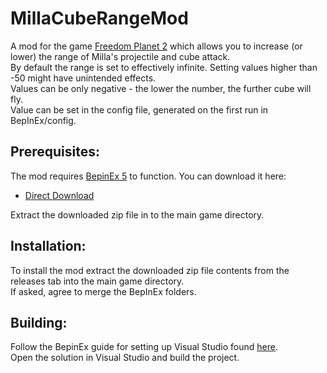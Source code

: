 # MillaCubeRangeMod

A mod for the game [Freedom Planet 2](https://freedomplanet2.com/) which allows you to increase (or lower) the range of Milla's projectile and cube attack.  
By default the range is set to effectively infinite. Setting values higher than -50 might have unintended effects.  
Values can be only negative - the lower the number, the further cube will fly.  
Value can be set in the config file, generated on the first run in BepInEx/config.  

## Prerequisites:
The mod requires [BepinEx 5](https://github.com/BepInEx/BepInEx) to function. You can download it here:
* [Direct Download](https://github.com/BepInEx/BepInEx/releases/download/v5.4.21/BepInEx_x86_5.4.21.0.zip)  

Extract the downloaded zip file in to the main game directory.  

## Installation:
To install the mod extract the downloaded zip file contents from the releases tab into the main game directory.  
If asked, agree to merge the BepInEx folders.  

## Building:
Follow the BepinEx guide for setting up Visual Studio found [here](https://docs.bepinex.dev/master/index.html).  
Open the solution in Visual Studio and build the project.
